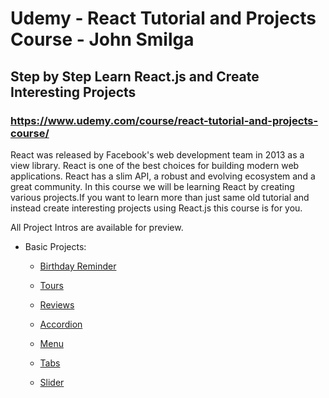 # Udemy - React Tutorial and Projects Course - John Smilga

## Step by Step Learn React.js and Create Interesting Projects

### https://www.udemy.com/course/react-tutorial-and-projects-course/

React was released by Facebook's web development team in 2013 as a view library. React is one of the best choices for building modern web applications. React has a slim API, a robust and evolving ecosystem and a great community. In this course we will be learning React by creating various projects.If you want to learn more than just same old tutorial and instead create interesting projects using React.js this course is for you.

All Project Intros are available for preview.

- Basic Projects:

  - [Birthday Reminder](https://github.com/MunrraMT/react-tutorial-and-projects-course/tree/main/birthday-reminder)

  - [Tours](https://github.com/MunrraMT/react-tutorial-and-projects-course/tree/main/tours)

  - [Reviews](https://github.com/MunrraMT/react-tutorial-and-projects-course/tree/main/reviews)

  - [Accordion](https://github.com/MunrraMT/react-tutorial-and-projects-course/tree/main/accordion)

  - [Menu](https://github.com/MunrraMT/react-tutorial-and-projects-course/tree/main/menu)

  - [Tabs](https://github.com/MunrraMT/react-tutorial-and-projects-course/tree/main/tabs)

  - [Slider](https://github.com/MunrraMT/react-tutorial-and-projects-course/tree/main/slider)
